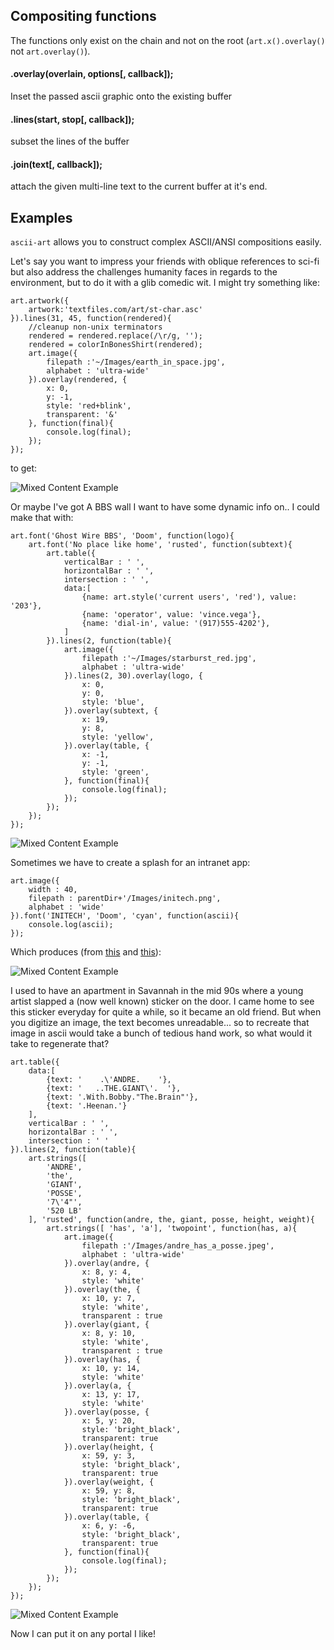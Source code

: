 
Compositing functions
---------------------

The functions only exist on the chain and not on the root (`art.x().overlay()` not `art.overlay()`).

#### .overlay(overlain, options[, callback]);

Inset the passed ascii graphic onto the existing buffer

#### .lines(start, stop[, callback]);

subset the lines of the buffer

#### .join(text[, callback]);

attach the given multi-line text to the current buffer at it's end.

Examples
--------

`ascii-art` allows you to construct complex ASCII/ANSI compositions easily.

Let's say you want to impress your friends with oblique references to sci-fi but also address the challenges humanity faces in regards to the environment, but to do it with a glib comedic wit. I might try something like:

	art.artwork({
		artwork:'textfiles.com/art/st-char.asc'
	}).lines(31, 45, function(rendered){
		//cleanup non-unix terminators
		rendered = rendered.replace(/\r/g, '');
		rendered = colorInBonesShirt(rendered);
		art.image({
			filepath :'~/Images/earth_in_space.jpg',
			alphabet : 'ultra-wide'
		}).overlay(rendered, {
			x: 0,
			y: -1,
			style: 'red+blink',
			transparent: '&'
		}, function(final){
			console.log(final);
		});
	});

to get:

![Mixed Content Example](http://patternweaver.com/Github/Ascii/docs/bones_earth.png)

Or maybe I've got A BBS wall I want to have some dynamic info on.. I could make that with:

	art.font('Ghost Wire BBS', 'Doom', function(logo){
	    art.font('No place like home', 'rusted', function(subtext){
	        art.table({
	            verticalBar : ' ',
	            horizontalBar : ' ',
	            intersection : ' ',
	            data:[
	                {name: art.style('current users', 'red'), value: '203'},
	                {name: 'operator', value: 'vince.vega'},
	                {name: 'dial-in', value: '(917)555-4202'},
	            ]
	        }).lines(2, function(table){
	            art.image({
	                filepath :'~/Images/starburst_red.jpg',
	                alphabet : 'ultra-wide'
	            }).lines(2, 30).overlay(logo, {
	                x: 0,
	                y: 0,
	                style: 'blue',
	            }).overlay(subtext, {
	                x: 19,
	                y: 8,
	                style: 'yellow',
	            }).overlay(table, {
	                x: -1,
	                y: -1,
	                style: 'green',
	            }, function(final){
	                console.log(final);
	            });
	        });
	    });
	});

![Mixed Content Example](http://patternweaver.com/Github/Ascii/docs/ghostwire.png)


Sometimes we have to create a splash for an intranet app:

    art.image({
    	width : 40,
    	filepath : parentDir+'/Images/initech.png',
    	alphabet : 'wide'
    }).font('INITECH', 'Doom', 'cyan', function(ascii){
		console.log(ascii);
    });

Which produces (from [this](Images/initech.png) and [this](Fonts/Doom.flf)):

![Mixed Content Example](http://patternweaver.com/Github/Ascii/docs/initech.png)

I used to have an apartment in Savannah in the mid 90s where a young artist slapped a (now well known) sticker on the door. I came home to see this sticker everyday for quite a while, so it became an old friend. But when you digitize an image, the text becomes unreadable... so to recreate that image in ascii would take a bunch of tedious hand work, so what would it take to regenerate that?

	art.table({
	    data:[
	        {text: '    .\'ANDRE.    '},
	        {text: '   ..THE.GIANT\'.  '},
	        {text: '.With.Bobby."The.Brain"'},
	        {text: '.Heenan.'}
	    ],
	    verticalBar : ' ',
	    horizontalBar : ' ',
	    intersection : ' '
	}).lines(2, function(table){
	    art.strings([
	        'ANDRE',
	        'the',
	        'GIANT',
	        'POSSE',
	        '7\'4"',
	        '520 LB'
	    ], 'rusted', function(andre, the, giant, posse, height, weight){
	        art.strings([ 'has', 'a'], 'twopoint', function(has, a){
	            art.image({
	                filepath :'/Images/andre_has_a_posse.jpeg',
	                alphabet : 'ultra-wide'
	            }).overlay(andre, {
	                x: 8, y: 4,
	                style: 'white'
	            }).overlay(the, {
	                x: 10, y: 7,
	                style: 'white',
	                transparent : true
	            }).overlay(giant, {
	                x: 8, y: 10,
	                style: 'white',
	                transparent : true
	            }).overlay(has, {
	                x: 10, y: 14,
	                style: 'white'
	            }).overlay(a, {
	                x: 13, y: 17,
	                style: 'white'
	            }).overlay(posse, {
	                x: 5, y: 20,
	                style: 'bright_black',
	                transparent: true
	            }).overlay(height, {
	                x: 59, y: 3,
	                style: 'bright_black',
	                transparent: true
	            }).overlay(weight, {
	                x: 59, y: 8,
	                style: 'bright_black',
	                transparent: true
	            }).overlay(table, {
	                x: 6, y: -6,
	                style: 'bright_black',
	                transparent: true
	            }, function(final){
	                console.log(final);
	            });
	        });
	    });
	});

![Mixed Content Example](http://patternweaver.com/Github/Ascii/docs/andre.png)

Now I can put it on any portal I like!
